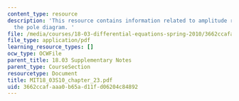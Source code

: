 ```yaml
---
content_type: resource
description: 'This resource contains information related to amplitude response and
  the pole diagram. '
file: /media/courses/18-03-differential-equations-spring-2010/3662ccafaaa0b65ad11fd06204c84892_MIT18_03S10_chapter_23.pdf
file_type: application/pdf
learning_resource_types: []
ocw_type: OCWFile
parent_title: 18.03 Supplementary Notes
parent_type: CourseSection
resourcetype: Document
title: MIT18_03S10_chapter_23.pdf
uid: 3662ccaf-aaa0-b65a-d11f-d06204c84892
---
```

